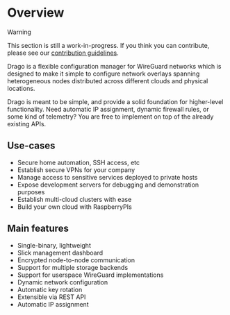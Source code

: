 # Overview

> [!WARNING]
> This section is still a work-in-progress. If you think you can contribute, please see our [contribution guidelines](docs/../../../contributing.md).


Drago is a flexible configuration manager for WireGuard networks which is designed to make it simple to configure network overlays spanning heterogeneous nodes distributed across different clouds and physical locations.

Drago is meant to be simple, and provide a solid foundation for higher-level functionality. Need automatic IP assignment, dynamic firewall rules, or some kind of telemetry? You are free to implement on top of the already existing APIs.

## Use-cases

- Secure home automation, SSH access, etc
- Establish secure VPNs for your company
- Manage access to sensitive services deployed to private hosts
- Expose development servers for debugging and demonstration purposes
- Establish multi-cloud clusters with ease
- Build your own cloud with RaspberryPIs

## Main features

- Single-binary, lightweight
- Slick management dashboard
- Encrypted node-to-node communication
- Support for multiple storage backends
- Support for userspace WireGuard implementations
- Dynamic network configuration
- Automatic key rotation
- Extensible via REST API
- Automatic IP assignment
